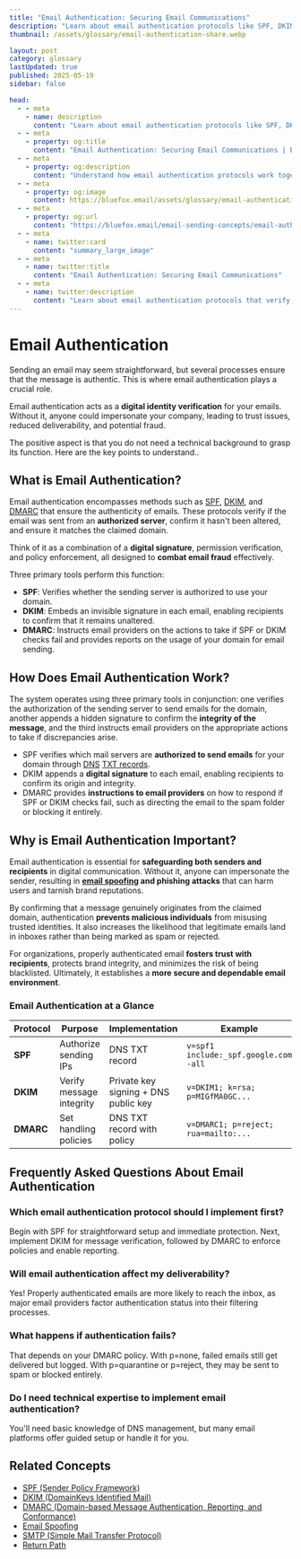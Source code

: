 ```yaml
---
title: "Email Authentication: Securing Email Communications"
description: "Learn about email authentication protocols like SPF, DKIM, and DMARC that verify sender identity and protect against email spoofing and phishing."
thumbnail: /assets/glossary/email-authentication-share.webp

layout: post
category: glossary
lastUpdated: true
published: 2025-05-19
sidebar: false

head:
  - - meta
    - name: description
      content: "Learn about email authentication protocols like SPF, DKIM, and DMARC that verify sender identity and protect against email spoofing and phishing."
  - - meta
    - property: og:title
      content: "Email Authentication: Securing Email Communications | BlueFox Email"
  - - meta
    - property: og:description
      content: "Understand how email authentication protocols work together to verify sender identity and protect against email fraud."
  - - meta
    - property: og:image
      content: https://bluefox.email/assets/glossary/email-authentication-share.webp
  - - meta
    - property: og:url
      content: "https://bluefox.email/email-sending-concepts/email-authentication"
  - - meta
    - name: twitter:card
      content: "summary_large_image"
  - - meta
    - name: twitter:title
      content: "Email Authentication: Securing Email Communications"
  - - meta
    - name: twitter:description
      content: "Learn about email authentication protocols that verify sender identity and protect against email fraud."
---
```


# Email Authentication

<div class="page-nav">
  <div class="page-nav-title">On This Page</div>
  <div class="page-nav-items">
    <a href="#what-is-email-authentication">What is Email Authentication?</a>
    <a href="#how-does-email-authentication-work">How Does Email Authentication Work?</a>
    <a href="#why-is-email-authentication-important">Why is Email Authentication Important?</a>
    <a href="#frequently-asked-questions-about-email-authentication">FAQ</a>
    <a href="#related-concepts">Related Concepts</a>
  </div>
</div>

<style>
.page-nav {
  position: fixed;
  right: 1.5rem;
  top: 9rem;
  width: 12rem;
  border-left: 1px solid #e2e8f0;
  padding-left: 12px;
  font-size: 0.875rem;
  z-index: 10;
}

.dark .page-nav {
  border-left: 1px solid #2d3748;
}

.page-nav-title {
  text-transform: uppercase;
  font-size: 0.75rem;
  font-weight: 600;
  color: #64748b;
  margin-bottom: 0.75rem;
}

.page-nav-items {
  display: flex;
  flex-direction: column;
  gap: 0.5rem;
}

.page-nav-items a {
  color: #64748b;
  text-decoration: none;
  padding: 3px 0;
  position: relative;
  transition: color 0.2s, transform 0.2s;
}

.page-nav-items a:hover {
  color: #13B0EE;
  transform: translateX(3px);
}

.page-nav-items a.active {
  color: #13B0EE;
  font-weight: 500;
  transform: translateX(3px);
}

.page-nav-items a:before {
  content: "";
  position: absolute;
  top: 0;
  left: -13px;
  width: 1px;
  height: 100%;
  background: transparent;
  transition: background-color 0.2s;
}

.page-nav-items a:hover:before {
  background-color: #13B0EE;
}

.page-nav-items a.active:before {
  background-color: #13B0EE;
  width: 2px;
}

/* Responsive adjustments */
@media (max-width: 1280px) {
  .page-nav {
    right: 0.5rem;
  }
}

/* Hide on small screens */
@media (max-width: 1024px) {
  .page-nav {
    display: none;
  }
}

/* Adding styling for "On this page" navigation to match other pages */
.on-this-page {
  background-color: #f9f9f9;
  border-radius: 8px;
  padding: 15px 20px;
  margin-bottom: 30px;
  border-left: 3px solid #13B0EE;
}

.dark .on-this-page {
  background-color: #252529;
  border-left: 3px solid #13B0EE;
}

.on-this-page-title {
  font-weight: bold;
  margin-bottom: 10px;
  color: #555;
  font-size: 0.9rem;
}

.dark .on-this-page-title {
  color: #ccc;
}

.on-this-page ul {
  list-style-type: none;
  padding-left: 0;
  margin: 0;
}

.on-this-page ul li {
  margin-bottom: 5px;
  line-height: 1.4;
}

.on-this-page ul li a {
  color: #13B0EE;
  text-decoration: none;
  font-size: 0.9rem;
  transition: color 0.2s;
}

.on-this-page ul li a:hover {
  color: #0e8ebf;
  text-decoration: underline;
}

.faq-item {
  margin-bottom: 20px;
  padding-bottom: 15px;
  border-bottom: none;
}

.dark .faq-item {
  /* Dark mode specific styling if needed */
}

.question {
  font-size: 1.1rem;
  font-weight: 600;
  color: #333;
  margin-bottom: 8px;
}

.dark .question {
  color: #e4e4e4;
}

.answer {
  font-size: 1rem;
  line-height: 1.6;
  color: #444;
}

.dark .answer {
  color: #bbb;
}

/* Ensure section dividers are visible */
hr, .section-divider {
  height: 1px;
  background-color: #e2e8f0;
  margin: 40px 0;
  width: 100%;
  border: none;
  display: block !important;
}

.dark hr, .dark .section-divider {
  background-color: #2d3748;
}
</style>

<script>
document.addEventListener('DOMContentLoaded', function() {
  const headings = document.querySelectorAll('h2');
  const navLinks = document.querySelectorAll('.page-nav-items a');
  
  function highlightNavLink(id) {
    const targetLink = document.querySelector(`.page-nav-items a[href="#${id}"]`);
    if (targetLink) {
      navLinks.forEach(link => link.classList.remove('active'));
      targetLink.classList.add('active');
    }
  }
  
  function handleScroll() {
    const scrollPosition = window.scrollY + 120;
    
    let currentSection = '';
    for (let i = headings.length - 1; i >= 0; i--) {
      if (headings[i].offsetTop <= scrollPosition) {
        currentSection = headings[i].querySelector('a[id]').getAttribute('id');
        break;
      }
    }
    
    if (!currentSection && headings.length > 0) {
      currentSection = headings[0].querySelector('a[id]').getAttribute('id');
    }
    
    highlightNavLink(currentSection);
  }
  
  navLinks.forEach(link => {
    link.addEventListener('click', function(e) {
      e.preventDefault();
      const targetId = this.getAttribute('href').substring(1);
      const targetElement = document.getElementById(targetId);
      
      if (targetElement) {
        window.scrollTo({
          top: targetElement.parentElement.offsetTop - 80,
          behavior: 'smooth'
        });
        
        history.pushState(null, null, `#${targetId}`);
        highlightNavLink(targetId);
      }
    });
  });
    window.addEventListener('scroll', handleScroll);
  if (window.location.hash) {
    const initialId = window.location.hash.substring(1);
    highlightNavLink(initialId);
  } else {
    handleScroll();
  }
});
</script>

Sending an email may seem straightforward, but several processes ensure that the message is authentic. This is where email authentication plays a crucial role.

Email authentication acts as a **digital identity verification** for your emails. Without it, anyone could impersonate your company, leading to trust issues, reduced deliverability, and potential fraud.

The positive aspect is that you do not need a technical background to grasp its function. Here are the key points to understand..

## <a id="what-is-email-authentication"></a>What is Email Authentication?

Email authentication encompasses methods such as [SPF](/email-sending-concepts/spf), [DKIM](/email-sending-concepts/dkim), and [DMARC](/email-sending-concepts/dmarc) that ensure the authenticity of emails. These protocols verify if the email was sent from an **authorized server**, confirm it hasn't been altered, and ensure it matches the claimed domain.

Think of it as a combination of a **digital signature**, permission verification, and policy enforcement, all designed to **combat email fraud** effectively.

Three primary tools perform this function:

- **SPF**: Verifies whether the sending server is authorized to use your domain.
- **DKIM**: Embeds an invisible signature in each email, enabling recipients to confirm that it remains unaltered.
- **DMARC**: Instructs email providers on the actions to take if SPF or DKIM checks fail and provides reports on the usage of your domain for email sending.

## <a id="how-does-email-authentication-work"></a>How Does Email Authentication Work?

The system operates using three primary tools in conjunction: one verifies the authorization of the sending server to send emails for the domain, another appends a hidden signature to confirm the **integrity of the message**, and the third instructs email providers on the appropriate actions to take if discrepancies arise.

- SPF verifies which mail servers are **authorized to send emails** for your domain through [DNS](/email-sending-concepts/dns) [TXT records](/email-sending-concepts/txt-record).  
- DKIM appends a **digital signature** to each email, enabling recipients to confirm its origin and integrity.  
- DMARC provides **instructions to email providers** on how to respond if SPF or DKIM checks fail, such as directing the email to the spam folder or blocking it entirely.

## <a id="why-is-email-authentication-important"></a>Why is Email Authentication Important?

Email authentication is essential for **safeguarding both senders and recipients** in digital communication. Without it, anyone can impersonate the sender, resulting in **[email spoofing](/email-sending-concepts/email-spoofing) and phishing attacks** that can harm users and tarnish brand reputations. 

By confirming that a message genuinely originates from the claimed domain, authentication **prevents malicious individuals** from misusing trusted identities. It also increases the likelihood that legitimate emails land in inboxes rather than being marked as spam or rejected. 

For organizations, properly authenticated email **fosters trust with recipients**, protects brand integrity, and minimizes the risk of being blacklisted. Ultimately, it establishes a **more secure and dependable email environment**.

### Email Authentication at a Glance

| Protocol | Purpose | Implementation | Example |
|----------|---------|----------------|---------|
| **SPF** | Authorize sending IPs | DNS TXT record | `v=spf1 include:_spf.google.com -all` |
| **DKIM** | Verify message integrity | Private key signing + DNS public key | `v=DKIM1; k=rsa; p=MIGfMA0GC...` |
| **DMARC** | Set handling policies | DNS TXT record with policy | `v=DMARC1; p=reject; rua=mailto:...` |

## <a id="frequently-asked-questions-about-email-authentication"></a>Frequently Asked Questions About Email Authentication

### Which email authentication protocol should I implement first?
Begin with SPF for straightforward setup and immediate protection. Next, implement DKIM for message verification, followed by DMARC to enforce policies and enable reporting.

### Will email authentication affect my deliverability?
Yes! Properly authenticated emails are more likely to reach the inbox, as major email providers factor authentication status into their filtering processes.

### What happens if authentication fails?
That depends on your DMARC policy. With p=none, failed emails still get delivered but logged. With p=quarantine or p=reject, they may be sent to spam or blocked entirely.

### Do I need technical expertise to implement email authentication?
You'll need basic knowledge of DNS management, but many email platforms offer guided setup or handle it for you.

## <a id="related-concepts"></a>Related Concepts

- [SPF (Sender Policy Framework)](/email-sending-concepts/spf)  
- [DKIM (DomainKeys Identified Mail)](/email-sending-concepts/dkim)  
- [DMARC (Domain-based Message Authentication, Reporting, and Conformance)](/email-sending-concepts/dmarc)  
- [Email Spoofing](/email-sending-concepts/email-spoofing)  
- [SMTP (Simple Mail Transfer Protocol)](/email-sending-concepts/smtp)  
- [Return Path](/email-sending-concepts/return-path)

<GlossaryCTA />
